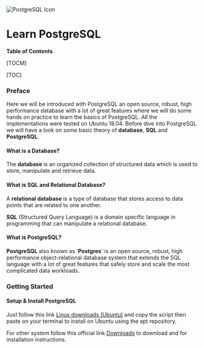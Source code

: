 ![PostgreSQL Icon](https://blog.xojo.com/wp-content/uploads/2017/06/postgresql-card.png)

# Learn PostgreSQL 

**Table of Contents**

[TOCM]

[TOC]



### Preface

Here we will be introduced with PostgreSQL an open source, robust, high performance database with a lot of great features where we will do some hands on practice to learn the basics of PostgreSQL. All the implementations were tested on Ubuntu 18.04. Before dive into PostgreSQL we will have a look on some basic theory of **database**, **SQL** and **PostgreSQL**. 

#### What is a Database? 

The **database** is an organized collection of structured data which is used to store, manipulate and retrieve data.

#### What is SQL and Relational Database? 

A **relational database** is a type of database that stores access to data points that  are related to one another.

**SQL** (Structured Query Language) is a domain specific language in programming that can manipulate a relational database.

#### What is PostgreSQL?

**PostgreSQL** also known as '**Postgres**' is an open source, robust, high performance object-relational database system that extends the SQL language with a lot of great features that safely store and scale the most complicated data workloads.



### Getting Started

#### Setup & Install PostgreSQL 

Just follow this link [Linux downloads (Ubuntu)](https://www.postgresql.org/download/linux/ubuntu/) and copy the script then paste on your terminal to install on Ubuntu using the apt repository. 

For other system follow this official link [Downloads](https://www.postgresql.org/download/) to download and for installation instructions.





####  



